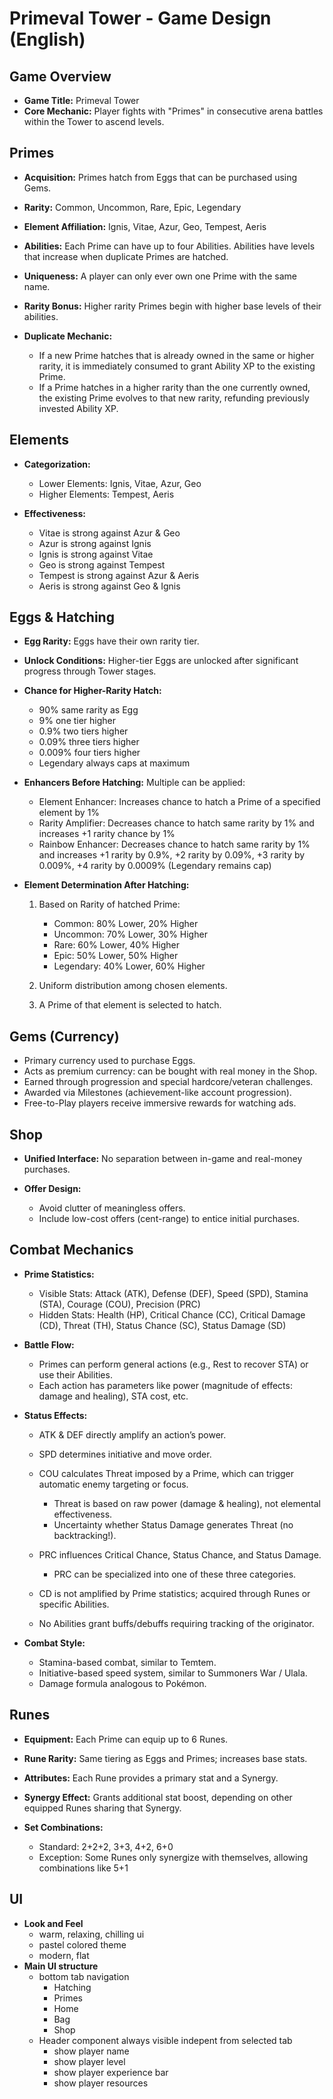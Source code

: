 # Primeval Tower - Game Design (English)

## Game Overview

* **Game Title:** Primeval Tower
* **Core Mechanic:** Player fights with "Primes" in consecutive arena battles within the Tower to ascend levels.

## Primes

* **Acquisition:** Primes hatch from Eggs that can be purchased using Gems.
* **Rarity:** Common, Uncommon, Rare, Epic, Legendary
* **Element Affiliation:** Ignis, Vitae, Azur, Geo, Tempest, Aeris
* **Abilities:** Each Prime can have up to four Abilities. Abilities have levels that increase when duplicate Primes are hatched.
* **Uniqueness:** A player can only ever own one Prime with the same name.
* **Rarity Bonus:** Higher rarity Primes begin with higher base levels of their abilities.
* **Duplicate Mechanic:**

  * If a new Prime hatches that is already owned in the same or higher rarity, it is immediately consumed to grant Ability XP to the existing Prime.
  * If a Prime hatches in a higher rarity than the one currently owned, the existing Prime evolves to that new rarity, refunding previously invested Ability XP.

## Elements

* **Categorization:**

  * Lower Elements: Ignis, Vitae, Azur, Geo
  * Higher Elements: Tempest, Aeris
* **Effectiveness:**

  * Vitae is strong against Azur & Geo
  * Azur is strong against Ignis
  * Ignis is strong against Vitae
  * Geo is strong against Tempest
  * Tempest is strong against Azur & Aeris
  * Aeris is strong against Geo & Ignis

## Eggs & Hatching

* **Egg Rarity:** Eggs have their own rarity tier.
* **Unlock Conditions:** Higher-tier Eggs are unlocked after significant progress through Tower stages.
* **Chance for Higher-Rarity Hatch:**

  * 90% same rarity as Egg
  * 9% one tier higher
  * 0.9% two tiers higher
  * 0.09% three tiers higher
  * 0.009% four tiers higher
  * Legendary always caps at maximum
* **Enhancers Before Hatching:** Multiple can be applied:

  * Element Enhancer: Increases chance to hatch a Prime of a specified element by 1%
  * Rarity Amplifier: Decreases chance to hatch same rarity by 1% and increases +1 rarity chance by 1%
  * Rainbow Enhancer: Decreases chance to hatch same rarity by 1% and increases +1 rarity by 0.9%, +2 rarity by 0.09%, +3 rarity by 0.009%, +4 rarity by 0.0009% (Legendary remains cap)
* **Element Determination After Hatching:**

  1. Based on Rarity of hatched Prime:

     * Common: 80% Lower, 20% Higher
     * Uncommon: 70% Lower, 30% Higher
     * Rare: 60% Lower, 40% Higher
     * Epic: 50% Lower, 50% Higher
     * Legendary: 40% Lower, 60% Higher
  2. Uniform distribution among chosen elements.
  3. A Prime of that element is selected to hatch.

## Gems (Currency)

* Primary currency used to purchase Eggs.
* Acts as premium currency: can be bought with real money in the Shop.
* Earned through progression and special hardcore/veteran challenges.
* Awarded via Milestones (achievement-like account progression).
* Free-to-Play players receive immersive rewards for watching ads.

## Shop

* **Unified Interface:** No separation between in-game and real-money purchases.
* **Offer Design:**

  * Avoid clutter of meaningless offers.
  * Include low-cost offers (cent-range) to entice initial purchases.

## Combat Mechanics

* **Prime Statistics:**

  * Visible Stats: Attack (ATK), Defense (DEF), Speed (SPD), Stamina (STA), Courage (COU), Precision (PRC)
  * Hidden Stats: Health (HP), Critical Chance (CC), Critical Damage (CD), Threat (TH), Status Chance (SC), Status Damage (SD)
* **Battle Flow:**

  * Primes can perform general actions (e.g., Rest to recover STA) or use their Abilities.
  * Each action has parameters like power (magnitude of effects: damage and healing), STA cost, etc.
* **Status Effects:**

  * ATK & DEF directly amplify an action’s power.
  * SPD determines initiative and move order.
  * COU calculates Threat imposed by a Prime, which can trigger automatic enemy targeting or focus.

    * Threat is based on raw power (damage & healing), not elemental effectiveness.
    * Uncertainty whether Status Damage generates Threat (no backtracking!).
  * PRC influences Critical Chance, Status Chance, and Status Damage.

    * PRC can be specialized into one of these three categories.
  * CD is not amplified by Prime statistics; acquired through Runes or specific Abilities.
  * No Abilities grant buffs/debuffs requiring tracking of the originator.
* **Combat Style:**

  * Stamina-based combat, similar to Temtem.
  * Initiative-based speed system, similar to Summoners War / Ulala.
  * Damage formula analogous to Pokémon.

## Runes

* **Equipment:** Each Prime can equip up to 6 Runes.
* **Rune Rarity:** Same tiering as Eggs and Primes; increases base stats.
* **Attributes:** Each Rune provides a primary stat and a Synergy.
* **Synergy Effect:** Grants additional stat boost, depending on other equipped Runes sharing that Synergy.
* **Set Combinations:**

  * Standard: 2+2+2, 3+3, 4+2, 6+0
  * Exception: Some Runes only synergize with themselves, allowing combinations like 5+1


## UI

* **Look and Feel**
  * warm, relaxing, chilling ui 
  * pastel colored theme
  * modern, flat
* **Main UI structure**
  * bottom tab navigation
    * Hatching
    * Primes
    * Home
    * Bag
    * Shop
  * Header component always visible indepent from selected tab
    * show player name
    * show player level
    * show player experience bar
    * show player resources
